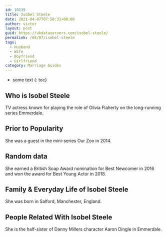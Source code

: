 ```yaml
---
id: 10139
title: Isobel Steele
date: 2021-04-07T07:50:31+00:00
author: victor
layout: post
guid: https://ukdataservers.com/isobel-steele/
permalink: /04/07/isobel-steele
tags:
  - Husband
  - Wife
  - Boyfriend
  - Girlfriend
category: Marriage Guides
---
```


* some text
{: toc}


## Who is Isobel Steele



TV actress known for playing the role of Olivia Flaherty on the long-running series Emmerdale.

                
                
                
## Prior to Popularity



She was a guest in the mini-series Our Zoo in 2014.

                
                
                
## Random data



She earned a British Soap Award nomination for Best Newcomer in 2016 and won the award for Best Young Actor in 2018.

                
                
                
## Family & Everyday Life of Isobel Steele



She was born in Salford, Manchester, England.

                
                
                
## People Related With Isobel Steele



She is the half-sister of Danny Millers character Aaron Dingle in Emmerdale.

                
              
            
          
          
          